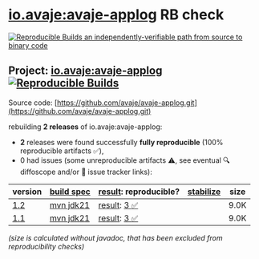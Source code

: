 [io.avaje:avaje-applog](https://central.sonatype.com/artifact/io.avaje/avaje-applog/versions) RB check
=======

[![Reproducible Builds](https://reproducible-builds.org/images/logos/rb.svg) an independently-verifiable path from source to binary code](https://reproducible-builds.org/)

## Project: [io.avaje:avaje-applog](https://central.sonatype.com/artifact/io.avaje/avaje-applog/versions) [![Reproducible Builds](https://img.shields.io/endpoint?url=https://raw.githubusercontent.com/jvm-repo-rebuild/reproducible-central/master/content/io/avaje/applog/badge.json)](https://github.com/jvm-repo-rebuild/reproducible-central/blob/master/content/io/avaje/applog/README.md)

Source code: [https://github.com/avaje/avaje-applog.git](https://github.com/avaje/avaje-applog.git)

rebuilding **2 releases** of io.avaje:avaje-applog:
- **2** releases were found successfully **fully reproducible** (100% reproducible artifacts :white_check_mark:),
- 0 had issues (some unreproducible artifacts :warning:, see eventual :mag: diffoscope and/or :memo: issue tracker links):

| version | [build spec](/BUILDSPEC.md) | [result](https://reproducible-builds.org/docs/jvm/): reproducible? | [stabilize](https://github.com/google/oss-rebuild/blob/main/cmd/stabilize/README.md) | size |
| -- | --------- | ------ | ------ | -- |
| [1.2](https://central.sonatype.com/artifact/io.avaje/avaje-applog/1.2/pom) | [mvn jdk21](avaje-applog-1.2.buildspec) | [result](avaje-applog-1.2.buildinfo): [3 :white_check_mark: ](avaje-applog-1.2.buildcompare) | | 9.0K |
| [1.1](https://central.sonatype.com/artifact/io.avaje/avaje-applog/1.1/pom) | [mvn jdk21](avaje-applog-1.1.buildspec) | [result](avaje-applog-1.1.buildinfo): [3 :white_check_mark: ](avaje-applog-1.1.buildcompare) | | 9.0K |

<i>(size is calculated without javadoc, that has been excluded from reproducibility checks)</i>
